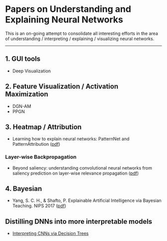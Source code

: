 # Papers on Understanding and Explaining Neural Networks

This is an on-going attempt to consolidate all interesting efforts in the area of understanding / interpreting / explaining / visualizing neural networks.

---------------------------------------

## 1. GUI tools

* Deep Visualization 

## 2. Feature Visualization / Activation Maximization
* DGN-AM
* PPGN

## 3. Heatmap / Attribution

* Learning how to explain neural networks: PatternNet and PatternAttribution ([pdf](https://arxiv.org/abs/1705.05598))

### Layer-wise Backpropagation
* Beyond saliency: understanding convolutional neural networks from saliency prediction on layer-wise relevance propagation ([pdf](https://arxiv.org/abs/1712.08268))

## 4. Bayesian

* Yang, S. C. H., & Shafto, P. Explainable Artificial Intelligence via Bayesian Teaching. NIPS 2017 ([pdf](http://shaftolab.com/assets/papers/yangShafto_NIPS_2017_machine_teaching.pdf))


## Distilling DNNs into more interpretable models
* [Interpreting CNNs via Decision Trees](https://arxiv.org/abs/1802.00121)
